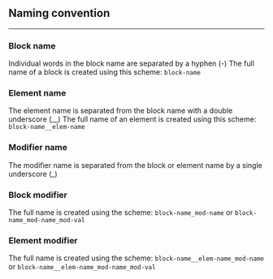 ## Naming convention
*****
### Block name
Individual words in the block name are separated by a hyphen (-)
The full name of a block is created using this scheme: `block-name`

### Element name
The element name is separated from the block name with a double underscore (__)
The full name of an element is created using this scheme: `block-name__elem-name`

### Modifier name
The modifier name is separated from the block or element name by a single underscore (_)

### Block modifier
The full name is created using the scheme: `block-name_mod-name` or `block-name_mod-name_mod-val`

### Element modifier
The full name is created using the scheme: `block-name__elem-name_mod-name` or `block-name__elem-name_mod-name_mod-val`